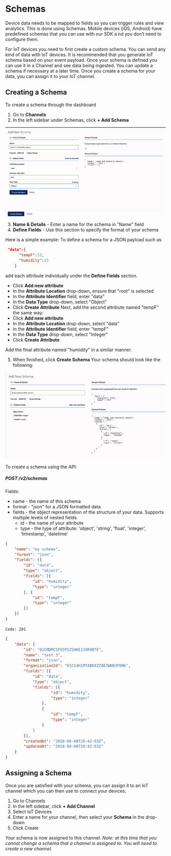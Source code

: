 # Schemas

Device data needs to be mapped to fields so you can trigger rules and view analytics. 
This is done using Schemas. Mobile devices (iOS, Android) have predefined schemas that you can use with our SDK a
nd you don’t need to configure them.

For IoT devices you need to first create a custom schema. You can send any kind of data with IoT devices.
It is recommended that you generate IoT schema based on your event payload. 
Once your schema is defined you can use it in a Channel and see data being ingested. 
You can update a schema if necessary at a later time. Once you create a schema for your data, you can assign it to your IoT channel.

## Creating a Schema

To create a schema through the dashboard
1. Go to **Channels**
2. In the left sidebar under Schemas, click **+ Add Schema**

![](images/schema_adding_schema.png)

3. **Name & Details** - Enter a name for the schema in "Name" field
4. **Define Fields** - Use this section to specify the format of your schema


Here is a simple example:
To define a schema for a JSON payload such as
```json
 "data":{
      "tempF":52,
      "humidity":23
    }
```
add each attribute individually under the **Define Fields** section.

- Click **Add new attribute**  
- In the **Attribute Location** drop-down, ensure that "root" is selected
- In the **Attribute Identifier** field, enter "data"
- In the **Data Type** drop-down, select "Object"
- Click **Create Attribute** 
Next, add the second attribute named "tempF" the same way:  
- Click **Add new attribute**
- In the **Attribute Location** drop-down, select "data"
- In the **Attribute Identifier** field, enter "tempF"
- In the **Data Type** drop-down, select "Integer"
- Click **Create Attribute**

Add the final attribute named "humidity" in a similar manner. 

5. When finished, click **Create Schema**  Your schema should look like the following:

![](images/schema_json_schema_example.png)

To create a schema using the API:

##### POST /v2/schemas

Fields:
* name - the name of this schema
* format - "json" for a JSON formatted data
* fields - the object representation of the structure of your data. Supports multiple levels of nested fields.
	* id - the name of your attribute
	* type - the type of attribute: 'object', 'string', 'float', 'integer', 'timestamp', 'datetime'
```json
{
	"name": "my schema",
	"format": "json",
	"fields": [{
		"id": "data",
		"type": "object",
		"fields": [{
			"id": "humidity",
			"type": "integer"
		}, {
			"id": "tempF",
			"type": "integer"
		}]
	}]
}
```
`Code: 201`
```json
{
	"data": {
		"id": "01CMDMCSF92P5ZSHKE119R9BTE",
		"name": "test 3",
		"format": "json",
		"organizationId": "01C54H1MTA8K8ZZ0B7WNB3P0N6",
		"fields": [{
			"id": "data",
			"type": "object",
			"fields": [{
					"id": "humidity",
					"type": "integer"
				},
				{
					"id": "tempF",
					"type": "integer"
				}
			]
		}],
		"createdAt": "2018-08-08T20:42:03Z",
		"updatedAt": "2018-08-08T20:42:03Z"
	}
}
```


## Assigning a Schema

Once you are satisfied with your schema, you can assign it to an IoT channel which you can then use to connect your devices.

1. Go to Channels
2. In the left sidebar, click **+ Add Channel**
3. Select IoT Devices
4. Enter a name for your channel, then select your **Schema** in the drop-down
5. Click Create

Your schema is now assigned to this channel. *Note: at this time that you cannot change a schema that a channel is assigned to. You will need to create a new channel.*
